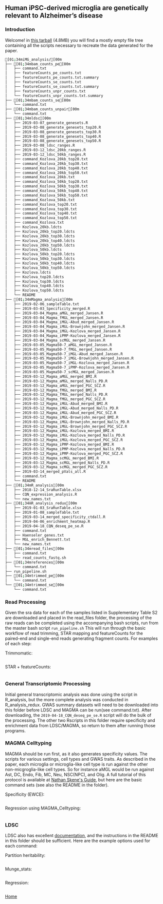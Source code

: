 ## Human iPSC-derived microglia are genetically relevant to Alzheimer’s disease

### Introduction
Welcome! in [this tarball](_data/iMG_analysis.tar.gz) (4.8MB) you will find a mostly empty file tree containing all the scripts necessary to recreate the data generated for the paper.

```sh
[01;34miMG_analysis/[00m
├── [01;34mbam_counts_pe[00m
│   ├── command.txt
│   ├── featureCounts_pe_counts.txt
│   ├── featureCounts_pe_counts.txt.summary
│   ├── featureCounts_se_counts.txt
│   ├── featureCounts_se_counts.txt.summary
│   ├── featureCounts_unpr_counts.txt
│   └── featureCounts_unpr_counts.txt.summary
├── [01;34mbam_counts_se[00m
│   └── command.txt
├── [01;34mbam_counts_unpair[00m
│   └── command.txt
├── [01;34mldsc[00m
│   ├── 2019-03-07_generate_genesets.R
│   ├── 2019-03-08_generate_genesets_top20.R
│   ├── 2019-03-08_generate_genesets_top30.R
│   ├── 2019-03-08_generate_genesets_top40.R
│   ├── 2019-03-08_generate_genesets_top50.R
│   ├── 2019-03-08_ldsc_ranges.R
│   ├── 2019-03-12_ldsc_20kb_ranges.R
│   ├── 2019-03-12_ldsc_50kb_ranges.R
│   ├── command_Kozlova_20kb_top20.txt
│   ├── command_Kozlova_20kb_top30.txt
│   ├── command_Kozlova_20kb_top40.txt
│   ├── command_Kozlova_20kb_top50.txt
│   ├── command_Kozlova_20kb.txt
│   ├── command_Kozlova_50kb_top20.txt
│   ├── command_Kozlova_50kb_top30.txt
│   ├── command_Kozlova_50kb_top40.txt
│   ├── command_Kozlova_50kb_top50.txt
│   ├── command_Kozlova_50kb.txt
│   ├── command_Kozlova_top20.txt
│   ├── command_Kozlova_top30.txt
│   ├── command_Kozlova_top40.txt
│   ├── command_Kozlova_top50.txt
│   ├── command_Kozlova.txt
│   ├── Kozlova_20kb.ldcts
│   ├── Kozlova_20kb_top20.ldcts
│   ├── Kozlova_20kb_top30.ldcts
│   ├── Kozlova_20kb_top40.ldcts
│   ├── Kozlova_20kb_top50.ldcts
│   ├── Kozlova_50kb.ldcts
│   ├── Kozlova_50kb_top20.ldcts
│   ├── Kozlova_50kb_top30.ldcts
│   ├── Kozlova_50kb_top40.ldcts
│   ├── Kozlova_50kb_top50.ldcts
│   ├── Kozlova.ldcts
│   ├── Kozlova_top20.ldcts
│   ├── Kozlova_top30.ldcts
│   ├── Kozlova_top40.ldcts
│   ├── Kozlova_top50.ldcts
│   └── README
├── [01;34mMagma_analysis[00m
│   ├── 2019-02-06_sampleTable.txt
│   ├── 2019-03-03_Specificity_merged.R
│   ├── 2019-03-04_Magma_aMGL_merged_Jansen.R
│   ├── 2019-03-04_Magma_fMGL_merged_Jansen.R
│   ├── 2019-03-04_Magma_iMGL-Abud_merged_Jansen.R
│   ├── 2019-03-04_Magma_iMGL-Brownjohn_merged_Jansen.R
│   ├── 2019-03-04_Magma_iMGL-Kozlova_merged_Jansen.R
│   ├── 2019-03-04_Magma_iPMP-Kozlova_merged_Jansen.R
│   ├── 2019-03-04_Magma_scMGL_merged_Jansen.R
│   ├── 2019-03-05_Magma50-7_aMGL_merged_Jansen.R
│   ├── 2019-03-05_Magma50-7_fMGL_merged_Jansen.R
│   ├── 2019-03-05_Magma50-7_iMGL-Abud_merged_Jansen.R
│   ├── 2019-03-05_Magma50-7_iMGL-Brownjohn_merged_Jansen.R
│   ├── 2019-03-05_Magma50-7_iMGL-Kozlova_merged_Jansen.R
│   ├── 2019-03-05_Magma50-7_iPMP-Kozlova_merged_Jansen.R
│   ├── 2019-03-05_Magma50-7_scMGL_merged_Jansen.R
│   ├── 2019-03-12_Magma_aMGL_merged_BMI.R
│   ├── 2019-03-12_Magma_aMGL_merged_Nalls_PD.R
│   ├── 2019-03-12_Magma_aMGL_merged_PGC_SCZ.R
│   ├── 2019-03-12_Magma_fMGL_merged_BMI.R
│   ├── 2019-03-12_Magma_fMGL_merged_Nalls_PD.R
│   ├── 2019-03-12_Magma_fMGL_merged_PGC_SCZ.R
│   ├── 2019-03-12_Magma_iMGL-Abud_merged_BMI.R
│   ├── 2019-03-12_Magma_iMGL-Abud_merged_Nalls_PD.R
│   ├── 2019-03-12_Magma_iMGL-Abud_merged_PGC_SCZ.R
│   ├── 2019-03-12_Magma_iMGL-Brownjohn_merged_BMI.R
│   ├── 2019-03-12_Magma_iMGL-Brownjohn_merged_Nalls_PD.R
│   ├── 2019-03-12_Magma_iMGL-Brownjohn_merged_PGC_SCZ.R
│   ├── 2019-03-12_Magma_iMGL-Kozlova_merged_BMI.R
│   ├── 2019-03-12_Magma_iMGL-Kozlova_merged_Nalls_PD.R
│   ├── 2019-03-12_Magma_iMGL-Kozlova_merged_PGC_SCZ.R
│   ├── 2019-03-12_Magma_iPMP-Kozlova_merged_BMI.R
│   ├── 2019-03-12_Magma_iPMP-Kozlova_merged_Nalls_PD.R
│   ├── 2019-03-12_Magma_iPMP-Kozlova_merged_PGC_SCZ.R
│   ├── 2019-03-12_Magma_scMGL_merged_BMI.R
│   ├── 2019-03-12_Magma_scMGL_merged_Nalls_PD.R
│   ├── 2019-03-12_Magma_scMGL_merged_PGC_SCZ.R
│   ├── 2019-03-14_merged_pVals_all.R
│   ├── command.txt
│   └── README
├── [01;34mR_analysis[00m
│   ├── 2018-12-14_SraRunTable.xlsx
│   ├── CQN_expression_analysis.R
│   └── new_names.txt
├── [01;34mR_analysis_redux[00m
│   ├── 2019-01-03_SraRunTable.xlsx
│   ├── 2019-01-08_sampleTable.txt
│   ├── 2019-03-14_merged_specificity_ctdall.R
│   ├── 2019-04-06_enrichment_heatmap.R
│   ├── 2019-04-18_CQN_deseq_pe_se.R
│   ├── command.txt
│   ├── Haenseler_genes.txt
│   ├── MGL_enrich_Bennett.txt
│   └── new_names.txt
├── [01;34mread_files[00m
│   ├── command.txt
│   └── read_counts_fastq.sh
├── [01;34mreferences[00m
│   └── command.txt
├── run_pipeline.sh
├── [01;34mtrimmed_pe[00m
│   └── command.txt
└── [01;34mtrimmed_se[00m
    └── command.txt
```


### Read Processing
Given the sra data for each of the samples listed in Supplementary Table S2 are downloaded and placed in the read_files folder, the processing of the raw reads can be completed using the accompanying bash scripts, run from the master bash script `run_pipeline.sh` This will run through the basic workflow of read trimming, STAR mapping and featureCounts for the paired-end and single-end reads generating fragment counts. For examples of each step:

Trimmomatic:
```sh
```

STAR + featureCounts:
```sh
```

### General Transcriptomic Processing
Initial general transcriptomic analysis was done using the script in R_analysis, but the more complete analysis was conducted in R_analysis_redux. GWAS summary datasets will need to be downloaded into this folder before LDSC and MAGMA can be run(see command.txt). After downloading, the `2019-04-18_CQN_deseq_pe_se.R` script will do the bulk of the processing. The other two Rscripts in this folder require specificity and enrichment data from LDSC/MAGMA, so return to them after running those programs.

### MAGMA Celltyping
MAGMA should be run first, as it also generates specificity values. The scripts for various settings, cell types and GWAS traits. As described in the paper, each microglia or microglia-like cell type is run against the other non-micgroglia-like cell types. So for instance aMGL would be run against Ast, DC, Endo, Fib, MC, Neu, NSC(NPC), and Olig. A full tutorial of this protocol is available at [Nathan Skene's Guide](https://github.com/NathanSkene/MAGMA_Celltyping), but here are the basic command sets (see also the README in the folder).

Specificity (EWCE):
```R
```

Regression using MAGMA_Celltyping:
```R
```

### LDSC
LDSC also has excellent [documentation](https://github.com/bulik/ldsc/wiki/Cell-type-specific-analyses), and the instructions in the README in this folder should be sufficient. Here are the example options used for each command:

Partition heritability:
```sh
```

Munge_stats:
```sh
```

Regression:
```sh
```



[Home](README.md)